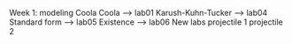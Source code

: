 Week 1: modeling
    Coola Coola --> lab01
    Karush-Kuhn-Tucker --> lab04
    Standard form --> lab05
    Existence --> lab06
New labs
    projectile 1
    projectile 2
